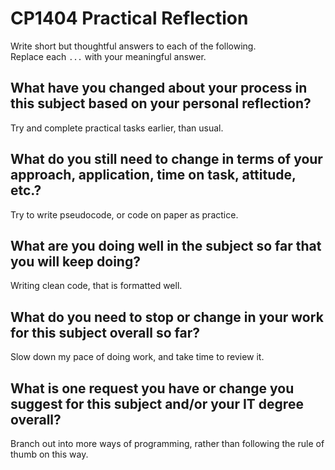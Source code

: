 # CP1404 Practical Reflection

Write short but thoughtful answers to each of the following.  
Replace each `...` with your meaningful answer.

## What have you changed about your process in this subject based on your personal reflection?

Try and complete practical tasks earlier, than usual.

## What do you still need to change in terms of your approach, application, time on task, attitude, etc.?

Try to write pseudocode, or code on paper as practice.

## What are you doing well in the subject so far that you will keep doing?

Writing clean code, that is formatted well.

## What do you need to stop or change in your work for this subject overall so far?

Slow down my pace of doing work, and take time to review it.

## What is one request you have or change you suggest for this subject and/or your IT degree overall?

Branch out into more ways of programming, rather than following the rule of thumb on this way.

